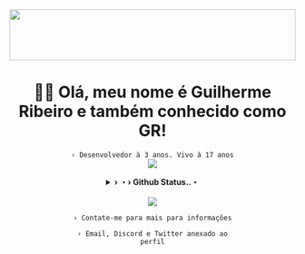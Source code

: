 <div align="center">

<img src="https://user-images.githubusercontent.com/61317250/193479171-c730acc2-defc-477c-82ff-b2400d073534.png" width="100%" height="90px" />

  # 👋🏻 Olá, meu nome é Guilherme Ribeiro e também conhecido como <b>GR</b>!
  <code align=center>› Desenvolvedor à 3 anos. Vivo à 17 anos</code>
<br>
  <a href="https://sourceb.in/2AYgihfavN" alt="GR"><img src="https://skillicons.dev/icons?i=coffeescript,js,typescript,nodejs,firebase,mongo,discord,aws,html,css,sass,tailwind&theme=dark&perline=6"></a>
<br>
  <details>
    <summary><underline><b>› ・› Github Status..・</b></underline></summary>
    <table><tr><td style="padding: 0; width=50%">
      <img src="https://github-readme-stats.vercel.app/api/?username=GR-sh&show_icons=true&title_color=1c6cbf&text_color=246af9&bg_color=00000000&hide_border=true&icon_color=1c6cbf&hide_title=true&count_private=true" /></td>
      <td style="padding: 0; width=50%"><img src="https://github-readme-stats.vercel.app/api/top-langs/?username=GR-sh&show_icons=true&title_color=1c6cbf&text_color=246af9&bg_color=00000000&hide_border=true&icon_color=00000000&count_private=true" /></td></tr></table>
  </details> 
  <br>
  <a href="https://discord.com/users/424931675009712128" alt="GR"><img src="https://lanyard.cnrad.dev/api/424931675009712128" /></a>
  
  <code align=center>› Contate-me para mais para informações</code>
  
  <code align=center>› Email, Discord e Twitter anexado ao perfil</code>

</div>
